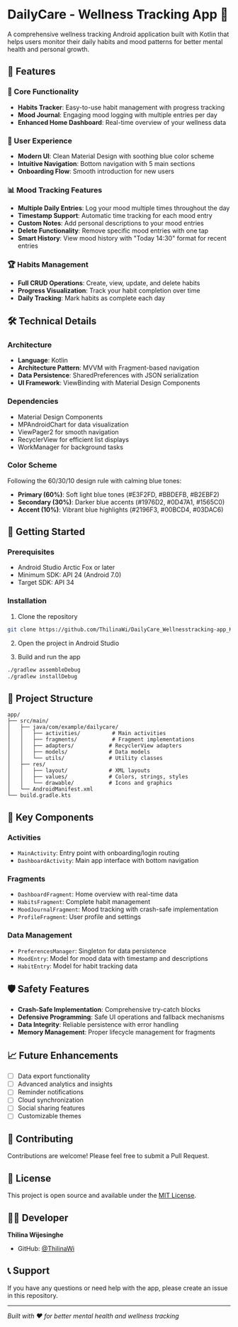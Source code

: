 # DailyCare - Wellness Tracking App 🌟

A comprehensive wellness tracking Android application built with Kotlin that helps users monitor their daily habits and mood patterns for better mental health and personal growth.

## 📱 Features

### 🎯 Core Functionality
- **Habits Tracker**: Easy-to-use habit management with progress tracking
- **Mood Journal**: Engaging mood logging with multiple entries per day
- **Enhanced Home Dashboard**: Real-time overview of your wellness data

### 🎨 User Experience
- **Modern UI**: Clean Material Design with soothing blue color scheme
- **Intuitive Navigation**: Bottom navigation with 5 main sections
- **Onboarding Flow**: Smooth introduction for new users

### 📊 Mood Tracking Features
- **Multiple Daily Entries**: Log your mood multiple times throughout the day
- **Timestamp Support**: Automatic time tracking for each mood entry
- **Custom Notes**: Add personal descriptions to your mood entries
- **Delete Functionality**: Remove specific mood entries with one tap
- **Smart History**: View mood history with "Today 14:30" format for recent entries

### 🏆 Habits Management
- **Full CRUD Operations**: Create, view, update, and delete habits
- **Progress Visualization**: Track your habit completion over time
- **Daily Tracking**: Mark habits as complete each day

## 🛠️ Technical Details

### Architecture
- **Language**: Kotlin
- **Architecture Pattern**: MVVM with Fragment-based navigation
- **Data Persistence**: SharedPreferences with JSON serialization
- **UI Framework**: ViewBinding with Material Design Components

### Dependencies
- Material Design Components
- MPAndroidChart for data visualization
- ViewPager2 for smooth navigation
- RecyclerView for efficient list displays
- WorkManager for background tasks

### Color Scheme
Following the 60/30/10 design rule with calming blue tones:
- **Primary (60%)**: Soft light blue tones (#E3F2FD, #BBDEFB, #B2EBF2)
- **Secondary (30%)**: Darker blue accents (#1976D2, #0D47A1, #1565C0)
- **Accent (10%)**: Vibrant blue highlights (#2196F3, #00BCD4, #03DAC6)

## 🚀 Getting Started

### Prerequisites
- Android Studio Arctic Fox or later
- Minimum SDK: API 24 (Android 7.0)
- Target SDK: API 34

### Installation
1. Clone the repository
```bash
git clone https://github.com/ThilinaWi/DailyCare_Wellnesstracking-app_Kotlin.git
```

2. Open the project in Android Studio

3. Build and run the app
```bash
./gradlew assembleDebug
./gradlew installDebug
```

## 📁 Project Structure

```
app/
├── src/main/
│   ├── java/com/example/dailycare/
│   │   ├── activities/          # Main activities
│   │   ├── fragments/           # Fragment implementations
│   │   ├── adapters/           # RecyclerView adapters
│   │   ├── models/             # Data models
│   │   └── utils/              # Utility classes
│   ├── res/
│   │   ├── layout/             # XML layouts
│   │   ├── values/             # Colors, strings, styles
│   │   └── drawable/           # Icons and graphics
│   └── AndroidManifest.xml
└── build.gradle.kts
```

## 🔧 Key Components

### Activities
- `MainActivity`: Entry point with onboarding/login routing
- `DashboardActivity`: Main app interface with bottom navigation

### Fragments
- `DashboardFragment`: Home overview with real-time data
- `HabitsFragment`: Complete habit management
- `MoodJournalFragment`: Mood tracking with crash-safe implementation
- `ProfileFragment`: User profile and settings

### Data Management
- `PreferencesManager`: Singleton for data persistence
- `MoodEntry`: Model for mood data with timestamp and descriptions
- `HabitEntry`: Model for habit tracking data

## 🛡️ Safety Features

- **Crash-Safe Implementation**: Comprehensive try-catch blocks
- **Defensive Programming**: Safe UI operations and fallback mechanisms
- **Data Integrity**: Reliable persistence with error handling
- **Memory Management**: Proper lifecycle management for fragments

## 📈 Future Enhancements

- [ ] Data export functionality
- [ ] Advanced analytics and insights
- [ ] Reminder notifications
- [ ] Cloud synchronization
- [ ] Social sharing features
- [ ] Customizable themes

## 🤝 Contributing

Contributions are welcome! Please feel free to submit a Pull Request.

## 📄 License

This project is open source and available under the [MIT License](LICENSE).

## 👨‍💻 Developer

**Thilina Wijesinghe**
- GitHub: [@ThilinaWi](https://github.com/ThilinaWi)

## 📞 Support

If you have any questions or need help with the app, please create an issue in this repository.

---

*Built with ❤️ for better mental health and wellness tracking*